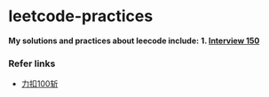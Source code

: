 # leetcode-practices

**My solutions and practices about leecode include:**
**1. [Interview 150](https://leetcode.cn/studyplan/top-interview-150/)**

### Refer links
- [力扣100斩](https://leetcode.wang/leetcode100%E6%96%A9%E5%9B%9E%E9%A1%BE.html)

